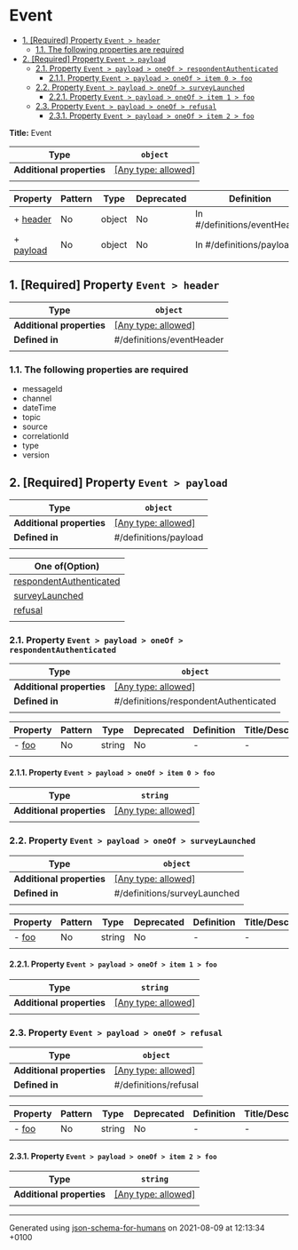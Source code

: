 # Event

- [1. [Required] Property `Event > header`](#header)
  - [1.1. The following properties are required](#autogenerated_heading_2)
- [2. [Required] Property `Event > payload`](#payload)
  - [2.1. Property `Event > payload > oneOf > respondentAuthenticated`](#payload_oneOf_i0)
    - [2.1.1. Property `Event > payload > oneOf > item 0 > foo`](#payload_oneOf_i0_foo)
  - [2.2. Property `Event > payload > oneOf > surveyLaunched`](#payload_oneOf_i1)
    - [2.2.1. Property `Event > payload > oneOf > item 1 > foo`](#payload_oneOf_i1_foo)
  - [2.3. Property `Event > payload > oneOf > refusal`](#payload_oneOf_i2)
    - [2.3.1. Property `Event > payload > oneOf > item 2 > foo`](#payload_oneOf_i2_foo)

**Title:** Event

| Type                      | `object`                                                                  |
| ------------------------- | ------------------------------------------------------------------------- |
| **Additional properties** | [[Any type: allowed]](# "Additional Properties of any type are allowed.") |
|                           |                                                                           |

| Property               | Pattern | Type   | Deprecated | Definition                   | Title/Description |
| ---------------------- | ------- | ------ | ---------- | ---------------------------- | ----------------- |
| + [header](#header )   | No      | object | No         | In #/definitions/eventHeader | -                 |
| + [payload](#payload ) | No      | object | No         | In #/definitions/payload     | -                 |
|                        |         |        |            |                              |                   |

## <a name="header"></a>1. [Required] Property `Event > header`

| Type                      | `object`                                                                  |
| ------------------------- | ------------------------------------------------------------------------- |
| **Additional properties** | [[Any type: allowed]](# "Additional Properties of any type are allowed.") |
| **Defined in**            | #/definitions/eventHeader                                                 |
|                           |                                                                           |

### <a name="autogenerated_heading_2"></a>1.1. The following properties are required
* messageId
* channel
* dateTime
* topic
* source
* correlationId
* type
* version

## <a name="payload"></a>2. [Required] Property `Event > payload`

| Type                      | `object`                                                                  |
| ------------------------- | ------------------------------------------------------------------------- |
| **Additional properties** | [[Any type: allowed]](# "Additional Properties of any type are allowed.") |
| **Defined in**            | #/definitions/payload                                                     |
|                           |                                                                           |

| One of(Option)                               |
| -------------------------------------------- |
| [respondentAuthenticated](#payload_oneOf_i0) |
| [surveyLaunched](#payload_oneOf_i1)          |
| [refusal](#payload_oneOf_i2)                 |
|                                              |

### <a name="payload_oneOf_i0"></a>2.1. Property `Event > payload > oneOf > respondentAuthenticated`

| Type                      | `object`                                                                  |
| ------------------------- | ------------------------------------------------------------------------- |
| **Additional properties** | [[Any type: allowed]](# "Additional Properties of any type are allowed.") |
| **Defined in**            | #/definitions/respondentAuthenticated                                     |
|                           |                                                                           |

| Property                        | Pattern | Type   | Deprecated | Definition | Title/Description |
| ------------------------------- | ------- | ------ | ---------- | ---------- | ----------------- |
| - [foo](#payload_oneOf_i0_foo ) | No      | string | No         | -          | -                 |
|                                 |         |        |            |            |                   |

#### <a name="payload_oneOf_i0_foo"></a>2.1.1. Property `Event > payload > oneOf > item 0 > foo`

| Type                      | `string`                                                                  |
| ------------------------- | ------------------------------------------------------------------------- |
| **Additional properties** | [[Any type: allowed]](# "Additional Properties of any type are allowed.") |
|                           |                                                                           |

### <a name="payload_oneOf_i1"></a>2.2. Property `Event > payload > oneOf > surveyLaunched`

| Type                      | `object`                                                                  |
| ------------------------- | ------------------------------------------------------------------------- |
| **Additional properties** | [[Any type: allowed]](# "Additional Properties of any type are allowed.") |
| **Defined in**            | #/definitions/surveyLaunched                                              |
|                           |                                                                           |

| Property                        | Pattern | Type   | Deprecated | Definition | Title/Description |
| ------------------------------- | ------- | ------ | ---------- | ---------- | ----------------- |
| - [foo](#payload_oneOf_i1_foo ) | No      | string | No         | -          | -                 |
|                                 |         |        |            |            |                   |

#### <a name="payload_oneOf_i1_foo"></a>2.2.1. Property `Event > payload > oneOf > item 1 > foo`

| Type                      | `string`                                                                  |
| ------------------------- | ------------------------------------------------------------------------- |
| **Additional properties** | [[Any type: allowed]](# "Additional Properties of any type are allowed.") |
|                           |                                                                           |

### <a name="payload_oneOf_i2"></a>2.3. Property `Event > payload > oneOf > refusal`

| Type                      | `object`                                                                  |
| ------------------------- | ------------------------------------------------------------------------- |
| **Additional properties** | [[Any type: allowed]](# "Additional Properties of any type are allowed.") |
| **Defined in**            | #/definitions/refusal                                                     |
|                           |                                                                           |

| Property                        | Pattern | Type   | Deprecated | Definition | Title/Description |
| ------------------------------- | ------- | ------ | ---------- | ---------- | ----------------- |
| - [foo](#payload_oneOf_i2_foo ) | No      | string | No         | -          | -                 |
|                                 |         |        |            |            |                   |

#### <a name="payload_oneOf_i2_foo"></a>2.3.1. Property `Event > payload > oneOf > item 2 > foo`

| Type                      | `string`                                                                  |
| ------------------------- | ------------------------------------------------------------------------- |
| **Additional properties** | [[Any type: allowed]](# "Additional Properties of any type are allowed.") |
|                           |                                                                           |

----------------------------------------------------------------------------------------------------------------------------
Generated using [json-schema-for-humans](https://github.com/coveooss/json-schema-for-humans) on 2021-08-09 at 12:13:34 +0100